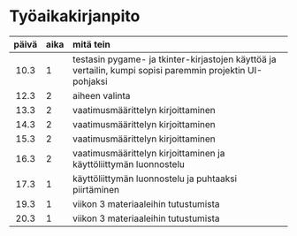 # Työaikakirjanpito

| päivä | aika | mitä tein  |
| :----:|:-----| :-----|
| 10.3| 1    | testasin pygame- ja tkinter-kirjastojen käyttöä ja vertailin, kumpi sopisi paremmin projektin UI-pohjaksi |
| 12.3 | 2  | aiheen valinta |
| 13.3 | 2  | vaatimusmäärittelyn kirjoittaminen |
| 14.3 | 2  | vaatimusmäärittelyn kirjoittaminen |
| 15.3 | 2  | vaatimusmäärittelyn kirjoittaminen | 
| 16.3 | 2  | vaatimusmäärittelyn kirjoittaminen ja käyttöliittymän luonnostelu        |
| 17.3 | 1  | käyttöliittymän luonnostelu ja puhtaaksi piirtäminen | 
|19.3 | 1 | viikon 3 materiaaleihin tutustumista |
|20.3 | 1 | viikon 3 materiaaleihin tutustumista | 